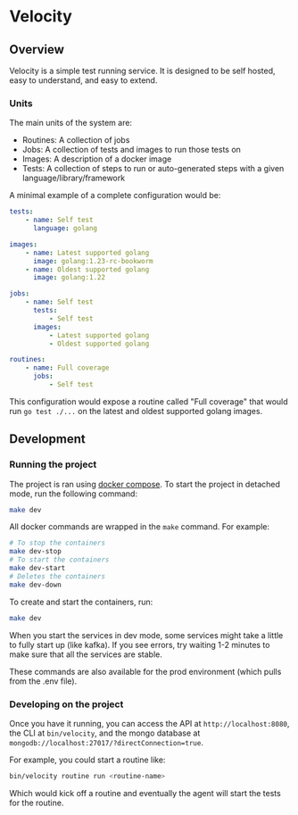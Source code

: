 # Velocity

## Overview

Velocity is a simple test running service. It is designed to be self hosted, easy to understand, and easy to extend.

### Units

The main units of the system are:

-   Routines: A collection of jobs
-   Jobs: A collection of tests and images to run those tests on
-   Images: A description of a docker image
-   Tests: A collection of steps to run or auto-generated steps with a given language/library/framework

A minimal example of a complete configuration would be:

```yaml
tests:
    - name: Self test
      language: golang

images:
    - name: Latest supported golang
      image: golang:1.23-rc-bookworm
    - name: Oldest supported golang
      image: golang:1.22

jobs:
    - name: Self test
      tests:
          - Self test
      images:
          - Latest supported golang
          - Oldest supported golang

routines:
    - name: Full coverage
      jobs:
          - Self test
```

This configuration would expose a routine called "Full coverage" that would run `go test ./...` on the latest and oldest supported golang images.

## Development

### Running the project

The project is ran using [docker compose](https://docs.docker.com/compose/). To start the project in detached mode, run the following command:

```bash
make dev
```

All docker commands are wrapped in the `make` command. For example:

```bash
# To stop the containers
make dev-stop
# To start the containers
make dev-start
# Deletes the containers
make dev-down
```

To create and start the containers, run:

```bash
make dev
```

When you start the services in dev mode, some services might take a little to fully start up (like kafka). If you see errors, try waiting 1-2 minutes to make sure that all the services are stable.

These commands are also available for the prod environment (which pulls from the .env file).

### Developing on the project

Once you have it running, you can access the API at `http://localhost:8080`, the CLI at `bin/velocity`, and the mongo database at `mongodb://localhost:27017/?directConnection=true`.

For example, you could start a routine like:

```bash
bin/velocity routine run <routine-name>
```

Which would kick off a routine and eventually the agent will start the tests for the routine.
